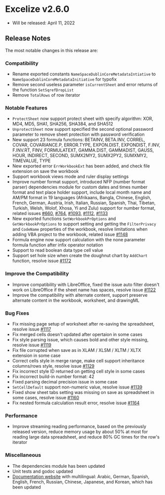 # Excelize v2.6.0

* Will be released: April 11, 2022

## Release Notes

The most notable changes in this release are:

### Compatibility

* Rename exported constants `NameSpaceDublinCoreMetadataIntiative` to `NameSpaceDublinCoreMetadataInitiative` for typofix
* Remove second useless parameter `isCurrentSheet` and error returns of the function `SetSqrefDropList`
* Remove `TotalRows` of row iterator

### Notable Features

* `ProtectSheet` now support protect sheet with specify algorithm: XOR, MD4, MD5, SHA1, SHA256, SHA384, and SHA512
* `UnprotectSheet` now support specified the second optional password parameter to remove sheet protection with password verification
* New support 23 formula functions: BETAINV, BETA.INV, CORREL, COVAR, COVARIANCE.P, ERROR.TYPE, EXPON.DIST, EXPONDIST, F.INV, F.INV.RT, FINV, FORMULATEXT, GAMMA.DIST, GAMMADIST, GAUSS, HOUR, INDIRECT, SECOND, SUMX2MY2, SUMX2PY2, SUMXMY2, TIMEVALUE, TYPE
* New exported error `ErrWorkbookExt` has been added, and check file extension on save the workbook
* Support workbook views mode and ruler display settings
* Improve number format support, introduced NFP (number format parser) dependencies module for custom dates and times number format and text place holder support, include local month name and AM/PM format in 19 languages (Afrikaans, Bangla, Chinese, English, French, German, Austria, Irish, Italian, Russian, Spanish, Thai, Tibetan, Turkish, Welsh, Wolof, Xhosa, Yi and Zulu) support for number format, related issues [#660](https://github.com/xuri/excelize/issues/660), [#764](https://github.com/xuri/excelize/issues/764), [#1093](https://github.com/xuri/excelize/issues/1093), [#1112](https://github.com/xuri/excelize/issues/1112), [#1133](https://github.com/xuri/excelize/issues/1133)
* New exported functions `SetWorkbookPrOptions` and `GetWorkbookPrOptions` to support setting and getting the `FilterPrivacy` and `CodeName` properties of the workbook, resolve limitations when adding VBA project to the workbook, related issue [#1148](https://github.com/xuri/excelize/issues/1148)
* Formula engine now support calculation with the none parameter formula function after infix operator notation
* Support to read boolean data type cell value
* Support set hole size when create the doughnut chart by `AddChart` function, resolve issue [#1172](https://github.com/xuri/excelize/issues/1172)

### Improve the Compatibility

* Improve compatibility with LibreOffice, fixed the issue auto filter doesn't work on LibreOffice if the sheet name has spaces, resolve issue [#1122](https://github.com/xuri/excelize/issues/1122)
* Improve the compatibility with alternate content, support preserve alternate content in the workbook, worksheet, and drawingML

### Bug Fixes

* Fix missing page setup of worksheet after re-saving the spreadsheet, resolve issue [#1117](https://github.com/xuri/excelize/issues/1117)
* Fix merged cells doesn't updated after opertaion in some cases
* Fix style parsing issue, which causes bold and other style missing, resolve issue [#1119](https://github.com/xuri/excelize/issues/1119)
* Fix file corrupted when save as in XLAM / XLSM / XLTM / XLTX extension in some case
* Correct cells style in merge range, make cell support inheritance columns/rows style, resolve issue [#1129](https://github.com/xuri/excelize/issues/1129)
* Fix incorrect style ID returned on getting cell style in some cases
* Fix incorrect build-in number format: 42
* Fixed parsing decimal precision issue in some case
* `SetCellDefault` support non-numeric value, resolve issue [#1139](https://github.com/xuri/excelize/issues/1139)
* Fixed show sheet tabs setting was missing on save as spreadsheet in some cases, resolve issue [#1160](https://github.com/xuri/excelize/issues/1160)
* Fix nested formula calculation result error, resolve issue [#1164](https://github.com/xuri/excelize/issues/1164)

### Performance

* Improve streaming reading performance, based on the previously released version, reduce memory usage by about 50% at most for reading large data spreadsheet, and reduce 80% GC times for the row's iterator

### Miscellaneous

* The dependencies module has been updated
* Unit tests and godoc updated
* [Documentation website](https://xuri.me/excelize) with multilingual: Arabic, German, Spanish, English, French, Russian, Chinese, Japanese, and Korean, which has been updated
